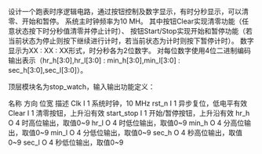 设计一个跑表时序逻辑电路，通过按钮控制及数字显示，有时分秒显示，可以清零、开始和暂停。
系统主时钟频率为10 MH。
其中按钮Clear实现清零功能（任意状态按下时分秒值清零并停止计时）、
按钮Start/Stop实现开始和暂停功能（若当前状态为停止则按下继续进行计时，若当前状态为计时则按下暂停计时）。
数字显示为XX : XX : XX形式，时分秒各为2位数字。
对每位数字使用4位二进制编码输出表示（hr_h[3:0],hr_l[3:0] : min_h[3:0],min_l[3:0] : sec_h[3:0],sec_l[3:0]）。

顶层模块名为stop_watch，输入输出功能定义：

名称	   方向 位宽	描述
Clk	        I	1	系统时钟，10 MHz
rst_n	    I	1	异步复位，低电平有效
Clear	    I	1	清零按钮，上升沿有效
start_stop	I	1	开始/暂停按钮，上升沿有效
hr_h	    O	4	时高位输出，取值0~9
hr_l	    O	4	时低位输出，取值0~9
min_h	    O	4	分高位输出，取值0~9
min_l	    O	4	分低位输出，取值0~9
sec_h	    O	4	秒高位输出，取值0~9
sec_l	    O	4	秒低位输出，取值0~9
